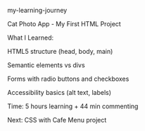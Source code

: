 my-learning-journey

Cat Photo App - My First HTML Project

What I Learned:

HTML5 structure (head, body, main)

Semantic elements vs divs

Forms with radio buttons and checkboxes

Accessibility basics (alt text, labels)

Time: 5 hours learning + 44 min commenting


Next: CSS with Cafe Menu project
